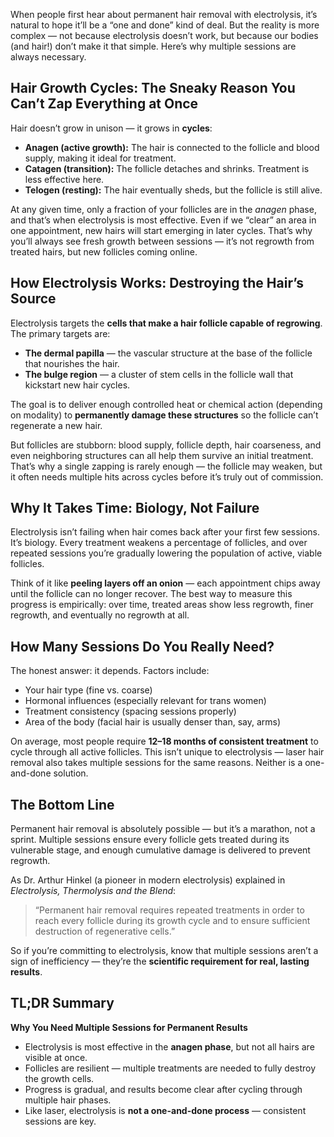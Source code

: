 
When people first hear about permanent hair removal with electrolysis, it’s natural to hope it’ll be a “one and done” kind of deal. But the reality is more complex — not because electrolysis doesn’t work, but because our bodies (and hair!) don’t make it that simple. Here’s why multiple sessions are always necessary.

## Hair Growth Cycles: The Sneaky Reason You Can’t Zap Everything at Once

Hair doesn’t grow in unison — it grows in **cycles**:  
- **Anagen (active growth):** The hair is connected to the follicle and blood supply, making it ideal for treatment.  
- **Catagen (transition):** The follicle detaches and shrinks. Treatment is less effective here.  
- **Telogen (resting):** The hair eventually sheds, but the follicle is still alive.  

At any given time, only a fraction of your follicles are in the *anagen* phase, and that’s when electrolysis is most effective. Even if we “clear” an area in one appointment, new hairs will start emerging in later cycles. That’s why you’ll always see fresh growth between sessions — it’s not regrowth from treated hairs, but new follicles coming online.

## How Electrolysis Works: Destroying the Hair’s Source

Electrolysis targets the **cells that make a hair follicle capable of regrowing**. The primary targets are:  

- **The dermal papilla** — the vascular structure at the base of the follicle that nourishes the hair.  
- **The bulge region** — a cluster of stem cells in the follicle wall that kickstart new hair cycles.  

The goal is to deliver enough controlled heat or chemical action (depending on modality) to **permanently damage these structures** so the follicle can’t regenerate a new hair.  

But follicles are stubborn: blood supply, follicle depth, hair coarseness, and even neighboring structures can all help them survive an initial treatment. That’s why a single zapping is rarely enough — the follicle may weaken, but it often needs multiple hits across cycles before it’s truly out of commission.

## Why It Takes Time: Biology, Not Failure

Electrolysis isn’t failing when hair comes back after your first few sessions. It’s biology. Every treatment weakens a percentage of follicles, and over repeated sessions you’re gradually lowering the population of active, viable follicles.  

Think of it like **peeling layers off an onion** — each appointment chips away until the follicle can no longer recover. The best way to measure this progress is empirically: over time, treated areas show less regrowth, finer regrowth, and eventually no regrowth at all.  

## How Many Sessions Do You Really Need?

The honest answer: it depends. Factors include:  
- Your hair type (fine vs. coarse)  
- Hormonal influences (especially relevant for trans women)  
- Treatment consistency (spacing sessions properly)  
- Area of the body (facial hair is usually denser than, say, arms)  

On average, most people require **12–18 months of consistent treatment** to cycle through all active follicles. This isn’t unique to electrolysis — laser hair removal also takes multiple sessions for the same reasons. Neither is a one-and-done solution.

## The Bottom Line

Permanent hair removal is absolutely possible — but it’s a marathon, not a sprint. Multiple sessions ensure every follicle gets treated during its vulnerable stage, and enough cumulative damage is delivered to prevent regrowth.  

As Dr. Arthur Hinkel (a pioneer in modern electrolysis) explained in *Electrolysis, Thermolysis and the Blend*:  

> “Permanent hair removal requires repeated treatments in order to reach every follicle during its growth cycle and to ensure sufficient destruction of regenerative cells.”  

So if you’re committing to electrolysis, know that multiple sessions aren’t a sign of inefficiency — they’re the **scientific requirement for real, lasting results**.  

## TL;DR Summary

**Why You Need Multiple Sessions for Permanent Results**  
- Electrolysis is most effective in the **anagen phase**, but not all hairs are visible at once.  
- Follicles are resilient — multiple treatments are needed to fully destroy the growth cells.  
- Progress is gradual, and results become clear after cycling through multiple hair phases.  
- Like laser, electrolysis is **not a one-and-done process** — consistent sessions are key.  
